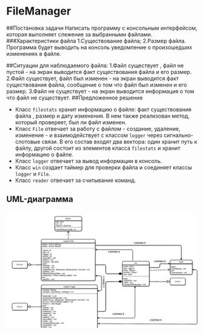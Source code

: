 # FileManager
##Постановка задачи 
Написать программу с консольным интерфейсом, которая выполняет слежение за выбранными файлами.
###Характеристики файла
1.Существование файла;
2.Размер файла.
Программа будет выводить на консоль уведомление о произошедших изменениях в файле.

##Ситуации для наблюдаемого файла:
1.Файл существует , файл не пустой - на экран выводится факт существования файла и его размер.
2.Файл существует, файл был изменен - на экран выводится факт существования файла, сообщение о том что файл был изменен и его размер.
3.Файл не существует - на экран выводится информация о том что файл не существует.
##Предложенное решение
- Класс `filestats` хранит информацию о файле: факт существования файла , размер и дату изменения. В нем также реализован метод, который проверяет, был ли файл изменен.
- Класс `File` отвечает за работу с файлом - создание, удаление, изменение - и взаимодействует с классом `logger` через сигнально-слотовые связи. В его состав входят два вектора: один хранит путь к файлу, другой состоит из элементов класса `filestats` и хранит информацию о файле.
- Класс `logger` отвечает за вывод информации в консоль.
- Класс `win` создает таймер для проверки файла и соединяет классы `logger` и `File`.
- Класс `reader` отвечает за считывание команд.
## UML-диаграмма
![Иллюстрация к проекту](https://github.com/mav9rick/Qt-lab-1.2/raw//develop/FileManagerUML.png)